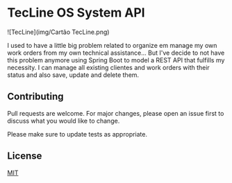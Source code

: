 # TecLine OS System API

![TecLine](img/Cartão TecLine.png)

I used to have a little big problem related to organize em manage my own work orders from my own technical assistance... But I've decide to not have this problem anymore using Spring Boot to model a REST API that fulfills my necessity. I can manage all existing clientes and work orders with their status and also save, update and delete them.


## Contributing
Pull requests are welcome. For major changes, please open an issue first to discuss what you would like to change.

Please make sure to update tests as appropriate.

## License
[MIT](https://choosealicense.com/licenses/mit/)